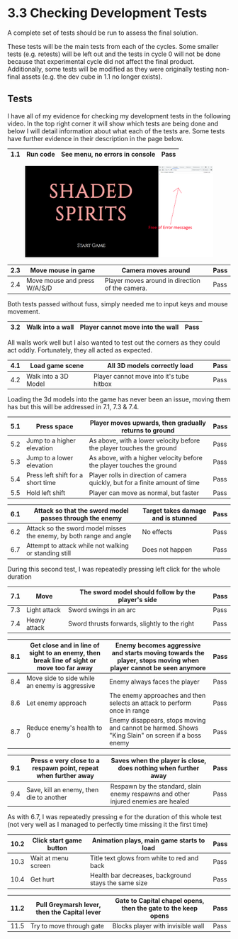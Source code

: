 # 3.3 Checking Development Tests

A complete set of tests should be run to assess the final solution.

These tests will be the main tests from each of the cycles. Some smaller tests (e.g. retests) will be left out and the tests in cycle 0 will not be done because that experimental cycle did not affect the final product. Additionally, some tests will be modified as they were originally testing non-final assets (e.g. the dev cube in 1.1 no longer exists).

## Tests

I have all of my evidence for checking my development tests in the following video. In the top right corner it will show which tests are being done and below I will detail information about what each of the tests are. Some tests have further evidence in their description in the page below.

| 1.1 | Run code | See menu, no errors in console | Pass |
| --- | -------- | ------------------------------ | ---- |

<figure><img src="../.gitbook/assets/image.png" alt=""><figcaption></figcaption></figure>

| 2.3 | Move mouse in game           | Camera moves around                             | Pass |
| --- | ---------------------------- | ----------------------------------------------- | ---- |
| 2.4 | Move mouse and press W/A/S/D | Player moves around in direction of the camera. | Pass |

Both tests passed without fuss, simply needed me to input keys and mouse movement.

| 3.2 | Walk into a wall | Player cannot move into the wall | Pass |
| --- | ---------------- | -------------------------------- | ---- |

All walls work well but I also wanted to test out the corners as they could act oddly. Fortunately, they all acted as expected.

| 4.1 | Load game scene      | All 3D models correctly load             | Pass |
| --- | -------------------- | ---------------------------------------- | ---- |
| 4.2 | Walk into a 3D Model | Player cannot move into it's tube hitbox | Pass |

Loading the 3d models into the game has never been an issue, moving them has but this will be addressed in 7.1, 7.3 & 7.4.

| 5.1 | Press space                       | Player moves upwards, then gradually returns to ground                       | Pass |
| --- | --------------------------------- | ---------------------------------------------------------------------------- | ---- |
| 5.2 | Jump to a higher elevation        | As above, with a lower velocity before the player touches the ground         | Pass |
| 5.3 | Jump to a lower elevation         | As above, with a higher velocity before the player touches the ground        | Pass |
| 5.4 | Press left shift for a short time | Player rolls in direction of camera quickly, but for a finite amount of time | Pass |
| 5.5 | Hold left shift                   | Player can move as normal, but faster                                        | Pass |



| 6.1 | Attack so that the sword model passes through the enemy             | Target takes damage and is stunned | Pass |
| --- | ------------------------------------------------------------------- | ---------------------------------- | ---- |
| 6.2 | Attack so the sword model misses the enemy, by both range and angle | No effects                         | Pass |
| 6.7 | Attempt to attack while not walking or standing still               | Does not happen                    | Pass |



During this second test, I was repeatedly pressing left click for the whole duration



| 7.1 | Move         | The sword model should follow by the player's side | Pass |
| --- | ------------ | -------------------------------------------------- | ---- |
| 7.3 | Light attack | Sword swings in an arc                             | Pass |
| 7.4 | Heavy attack | Sword thrusts forwards, slightly to the right      | Pass |



| 8.1 | Get close and in line of sight to an enemy, then break line of sight or move too far away | Enemy becomes aggressive and starts moving towards the player, stops moving when player cannot be seen anymore | Pass |
| --- | ----------------------------------------------------------------------------------------- | -------------------------------------------------------------------------------------------------------------- | ---- |
| 8.4 | Move side to side while an enemy is aggressive                                            | Enemy always faces the player                                                                                  | Pass |
| 8.6 | Let enemy approach                                                                        | The enemy approaches and then selects an attack to perform once in range                                       | Pass |
| 8.7 | Reduce enemy's health to 0                                                                | Enemy disappears, stops moving and cannot be harmed. Shows "King Slain" on screen if a boss enemy              | Pass |



| 9.1 | Press e very close to a respawn point, repeat when further away | Saves when the player is close, does nothing when further away                     | Pass |
| --- | --------------------------------------------------------------- | ---------------------------------------------------------------------------------- | ---- |
| 9.4 | Save, kill an enemy, then die to another                        | Respawn by the standard, slain enemy respawns and other injured enemies are healed | Pass |

As with 6.7, I was repeatedly pressing e for the duration of this whole test (not very well as I managed to perfectly time missing it the first time)



| 10.2 | Click start game button | Animation plays, main game starts to load            | Pass |
| ---- | ----------------------- | ---------------------------------------------------- | ---- |
| 10.3 | Wait at menu screen     | Title text glows from white to red and back          | Pass |
| 10.4 | Get hurt                | Health bar decreases, background stays the same size | Pass |



| 11.2 | Pull Greymarsh lever, then the Capital lever | Gate to Capital chapel opens, then the gate to the keep opens | Pass |
| ---- | -------------------------------------------- | ------------------------------------------------------------- | ---- |
| 11.5 | Try to move through gate                     | Blocks player with invisible wall                             | Pass |



